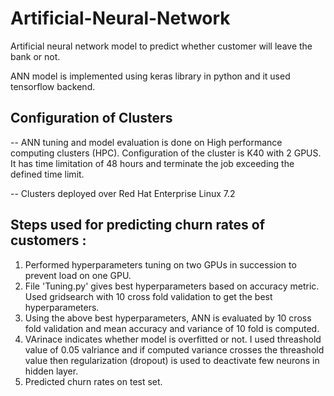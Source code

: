 # Artificial-Neural-Network
Artificial neural network model to predict whether customer will leave the bank or not. 

ANN model is implemented using keras library in python and it used tensorflow backend. 

## Configuration of Clusters 

-- ANN tuning and model evaluation is done on High performance computing clusters (HPC). Configuration of the cluster is K40 with 2 GPUS. It has time limitation of 48 hours and terminate the job exceeding the defined time limit. 

-- Clusters deployed over Red Hat Enterprise Linux 7.2

## Steps used for predicting churn rates of customers :

1. Performed hyperparameters tuning on two GPUs in succession to prevent load on one GPU.
2. File 'Tuning.py' gives best hyperparameters based on accuracy metric. Used gridsearch with 10 cross fold validation to get the best hyperparameters. 
3. Using the above best hyperparameters,  ANN is evaluated by 10 cross fold validation and mean accuracy and variance of 10 fold is computed. 
4. VArinace indicates whether model is overfitted or not. I used threashold value of 0.05 valriance and if computed variance 
crosses the threashold value then regularization (dropout) is used to deactivate few neurons in hidden layer.
5. Predicted churn rates on test set. 
